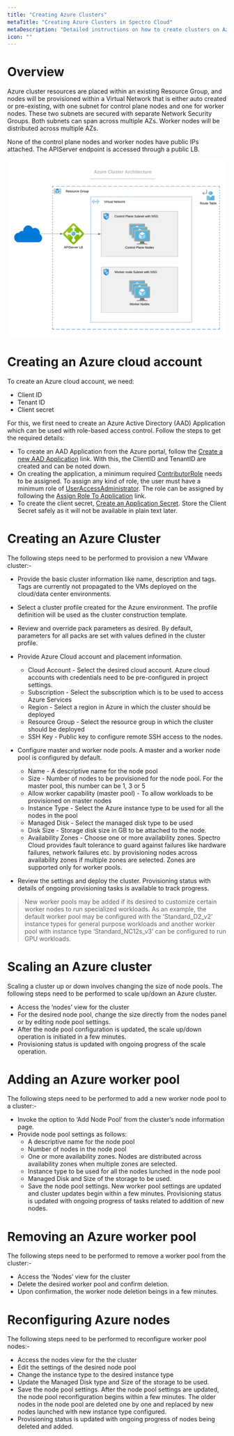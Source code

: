 ```yaml
---
title: "Creating Azure Clusters"
metaTitle: "Creating Azure Clusters in Spectro Cloud"
metaDescription: "Detailed instructions on how to create clusters on Azure within Spectro Cloud"
icon: ""
---
```


# Overview

Azure cluster resources are placed within an existing Resource Group, and nodes will be provisioned within a Virtual Network that is either auto created or pre-existing, with one subnet for control plane nodes and one for worker nodes. These two subnets are secured with separate Network Security Groups. Both subnets can span across multiple AZs.  Worker nodes will be distributed across multiple AZs.

None of the control plane nodes and worker nodes have public IPs attached. The APIServer endpoint is accessed through a public LB.

![azure_cluster_architecture.png](azure_cluster_architecture.png)

# Creating an Azure cloud account

To create an Azure cloud account, we need:

* Client ID
* Tenant ID
* Client secret

For this, we first need to create an Azure Active Directory (AAD) Application which can be used with role-based access control. Follow the steps to get the required details:

* To create an AAD Application from the Azure portal, follow the [Create a new AAD Application](https://docs.microsoft.com/en-us/azure/active-directory/develop/howto-create-service-principal-portal#create-an-azure-active-directory-application) link. With this, the ClientID and TenantID are created and can be noted down.
* On creating the application, a minimum required [ContributorRole](https://docs.microsoft.com/en-us/azure/role-based-access-control/built-in-roles#contributor) needs to be assigned. To assign any kind of role, the user must have a minimum role of [UserAccessAdministrator](https://docs.microsoft.com/en-us/azure/role-based-access-control/built-in-roles#user-access-administrator). The role can be assigned by following the [Assign Role To Application](https://docs.microsoft.com/en-us/azure/active-directory/develop/howto-create-service-principal-portal#assign-a-role-to-the-application) link.
* To create the client secret, [Create an Application Secret](https://docs.microsoft.com/en-us/azure/active-directory/develop/howto-create-service-principal-portal#create-a-new-application-secret). Store the Client Secret safely as it will not be available in plain text later.

# Creating an Azure Cluster

The following steps need to be performed to provision a new VMware cluster:-

* Provide the basic cluster information like name, description and tags. Tags are currently not propagated to the VMs deployed on the cloud/data center environments.
* Select a cluster profile created for the Azure environment. The profile definition will be used as the cluster construction template.
* Review and override pack parameters as desired. By default, parameters for all packs are set with values defined in the cluster profile.
* Provide Azure Cloud account and placement information.
    * Cloud Account - Select the desired cloud account. Azure cloud accounts with credentials need to be pre-configured in project settings.
    * Subscription - Select the subscription which is to be used to access Azure Services
    * Region - Select a region in Azure in which the cluster should be deployed
    * Resource Group - Select the resource group in which the cluster should be deployed
    * SSH Key - Public key to configure remote SSH access to the nodes.
* Configure master and worker node pools. A master and a worker node pool is configured by default.
    * Name - A descriptive name for the node pool
    * Size - Number of nodes to be provisioned for the node pool. For the master pool, this number can be 1, 3 or 5
    * Allow worker capability (master pool) - To allow workloads to be provisioned on master nodes
    * Instance Type - Select the Azure instance type to be used for all the nodes in the pool
    * Managed Disk - Select the managed disk type to be used
    * Disk Size - Storage disk size in GB to be attached to the node.
    * Availability Zones - Choose one or more availability zones. Spectro Cloud provides fault tolerance to guard against failures like hardware failures, network failures etc. by provisioning nodes across availability zones if multiple zones are selected. Zones are supported only for worker pools.

* Review the settings and deploy the cluster. Provisioning status with details of ongoing provisioning tasks is available to track progress.

> New worker pools may be added if its desired to customize certain worker nodes to run specialized workloads. As an example, the default worker pool may be configured with the ‘Standard_D2_v2’ instance types for general purpose workloads and another worker pool with instance type ‘Standard_NC12s_v3’ can be configured to run GPU workloads.

# Scaling an Azure cluster

Scaling a cluster up or down involves changing the size of node pools. The following steps need to be performed to scale up/down an Azure cluster.

* Access the ‘nodes’ view for the cluster
* For the desired node pool, change the size directly from the nodes panel or by editing node pool settings.
* After the node pool configuration is updated, the scale up/down operation is initiated in a few minutes.
* Provisioning status is updated with ongoing progress of the scale operation.

# Adding an Azure worker pool

The following steps need to be performed to add a new worker node pool to a cluster:-

* Invoke the option to ‘Add Node Pool’ from the cluster’s node information page.
* Provide node pool settings as follows:
    * A descriptive name for the node pool
    * Number of nodes in the node pool
    * One or more availability zones. Nodes are distributed across availability zones when multiple zones are selected.
    * Instance type to be used for all the nodes lunched in the node pool
    * Managed Disk and Size of the storage to be used.
    * Save the node pool settings. New worker pool settings are updated and cluster updates begin within a few minutes. Provisioning status is updated with ongoing progress of tasks related to addition of new nodes.
    
# Removing an Azure worker pool

The following steps need to be performed to remove a worker pool from the cluster:-

* Access the ‘Nodes’ view for the cluster
* Delete the desired worker pool and confirm deletion.
* Upon confirmation, the worker node deletion beings in a few minutes.

# Reconfiguring Azure nodes

The following steps need to be performed to reconfigure worker pool nodes:-

* Access the nodes view for the the cluster
* Edit the settings of the desired node pool
* Change the instance type to the desired instance type
* Update the Managed Disk  type and Size of the storage to be used.
* Save the node pool settings. After the node pool settings are updated, the node pool reconfiguration begins within a few minutes. The older nodes in the node pool are deleted one by one and replaced by new nodes launched with new instance type configured.
* Provisioning status is updated with ongoing progress of nodes being deleted and added.
